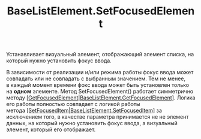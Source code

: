 ﻿---
layout: default
title: BaseListElement.SetFocusedElement
position: 17
categories: 
tags: 
---

Устанавливает визуальный элемент, отображающий элемент списка, на который нужно установить фокус ввода.

В зависимости от реализации и/или режима работы фокус ввода может совпадать или не совпадать с выбранным значением. Тем не менее, в каждый момент времени фокс ввода может быть установлен только на **одном** элементе. Метод SetFocusedElement() работает симметрично методу [[GetFocusedElement|BaseListElement.GetFocusedElement]](). Логика его работы полностью совпадает с логикой работы метода [[SetFocusedItem|BaseListElement.SetFocusedItem]]() за исключением того, в качестве параметра принимается не не элемент данных, на который нужно установить фокус ввода, а визуальный элемент, который его отображает.

 

 

